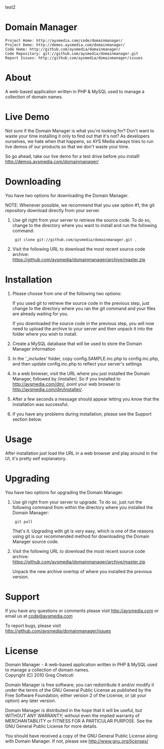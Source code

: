 test2
# Domain Manager
    Project Home: http://aysmedia.com/code/domainmanager/  
    Project Demo: http://demos.aysmedia.com/domainmanager/  
    Code Home: http://github.com/aysmedia/domainmanager/  
    Code Repository: git://github.com/aysmedia/domainmanager.git  
    Report Issues: http://github.com/aysmedia/domainmanager/issues  


# About
A web-based application written in PHP & MySQL used to manage a collection of domain names.  


# Live Demo
Not sure if the Domain Manager is what you're looking for? Don't want to waste your time installing it only to find out that it's not? As developers ourselves, we hate when that happens, so AYS Media always tries to run live demos of our products so that we don't waste your time.  

So go ahead, take our live demo for a test drive before you install! http://demos.aysmedia.com/domainmanager/  


# Downloading
You have two options for downloading the Domain Manager.  

NOTE: Whenever possible, we recommend that you use option #1, the git repository download directly from your server.  

1. Use git right from your server to retrieve the source code. To do so, change to the directory where you want to install and run the following command:  

        git clone git://github.com/aysmedia/domainmanager.git .  

2. Visit the following URL to download the most recent source code archive: https://github.com/aysmedia/domainmanager/archive/master.zip  


# Installation
1. Please choose from one of the following two options:  

    If you used git to retrieve the source code in the previous step, just change to the directory where you ran the git command and your files are already waiting for you.  

    If you downloaded the source code in the previous step, you will now need to upload the archive to your server and then unpack it into the folder where you wish to install.  

2. Create a MySQL database that will be used to store the Domain Manager information  

3. In the '_includes' folder, copy config.SAMPLE.inc.php to config.inc.php, and then update config.inc.php to reflect your server's settings  

4. In a web browser, visit the URL where you just installed the Domain Manager, followed by /installer/. So if you installed to http://aysmedia.com/dm/, point your web browser to http://aysmedia.com/dm/installer/.  

5. After a few seconds a message should appear letting you know that the installation was successful.

6. If you have any problems during installation, please see the Support section below.


# Usage
After installation just load the URL in a web browser and play around in the UI, it's pretty self explanatory.  


# Upgrading
You have two options for upgrading the Domain Manager.  

1. Use git right from your server to upgrade. To do so, just run the following command from within the directory where you installed the Domain Manager:  

        git pull  
    
    That's it. Upgrading with git is very easy, which is one of the reasons using git is our recommended method for downloading the Domain Manager source code.  

2. Visit the following URL to download the most recent source code archive: https://github.com/aysmedia/domainmanager/archive/master.zip  

   Unpack the new archive overtop of where you installed the previous version.  


# Support
If you have any questions or comments please visit http://aysmedia.com or email us at code@aysmedia.com  

To report bugs, please visit http://github.com/aysmedia/domainmanager/issues  


# License
Domain Manager - A web-based application written in PHP & MySQL used to manage a collection of domain names.  
Copyright (C) 2010 Greg Chetcuti  

Domain Manager is free software; you can redistribute it and/or modify it under the terms of the GNU General Public License as published by the Free Software Foundation; either version 2 of the License, or (at your option) any later version.  

Domain Manager is distributed in the hope that it will be useful, but WITHOUT ANY WARRANTY; without even the implied warranty of MERCHANTABILITY or FITNESS FOR A PARTICULAR PURPOSE. See the GNU General Public License for more details.  

You should have received a copy of the GNU General Public License along with Domain Manager. If not, please see http://www.gnu.org/licenses/  